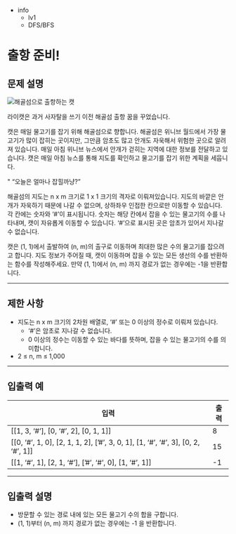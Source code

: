 - info
    - lv1
    - DFS/BFS

# 출항 준비!

## 문제 설명

![해골섬으로 출항하는 캣](./14_1.png)


라이캣은 과거 사자탈을 쓰기 이전 해골섬 출항 꿈을 꾸었습니다.

캣은 매일 물고기를 잡기 위해 해골섬으로 향합니다. 해골섬은 위니브 월드에서 가장 물고기가 많이 잡히는 곳이지만, 그만큼 암초도 많고 안개도 자욱해서 위험한 곳으로 알려져 있습니다. 매일 아침 위니브 뉴스에서 안개가 걷히는 지역에 대한 정보를 전달하고 있습니다. 캣은 매일 아침 뉴스를 통해 지도를 확인하고 물고기를 잡기 위한 계획을 세웁니다.

" “오늘은 얼마나 잡힐까냥?”

해골섬의 지도는 n x m 크기로 1 x 1 크기의 격자로 이뤄져있습니다. 지도의 바깥은 안개가 자욱하기 때문에 나갈 수 없으며, 상하좌우 인접한 칸으로만 이동할 수 있습니다. 각 칸에는 숫자와 ‘#’이 표시됩니다. 숫자는 해당 칸에서 잡을 수 있는 물고기의 수를 나타내며, 캣이 자유롭게 이동할 수 있습니다. ‘#’으로 표시된 곳은 암초가 있어서 지나갈 수 없습니다. 

캣은 (1, 1)에서 출발하여 (n, m)의 출구로 이동하며 최대한 많은 수의 물고기를 잡으려고 합니다. 지도 정보가 주어질 때, 캣이 이동하며 잡을 수 있는 모든 생선의 수를 반환하는 함수를 작성해주세요. 만약 (1, 1)에서 (n, m) 까지 경로가 없는 경우에는 -1을 반환합니다.

---

## 제한 사항
- 지도는 n x m 크기의 2차원 배열로, ‘#’ 또는 0 이상의 정수로 이뤄져 있습니다.
  - ‘#’은 암초로 지나갈 수 없습니다.
  - 0 이상의 정수는 이동할 수 있는 바다를 뜻하며, 잡을 수 있는 물고기의 수를 의미합니다. 
- 2 ≤ n, m ≤ 1,000

---

## 입출력 예
| 입력 | 출력 |
| --- | --- |
| [[1, 3, ‘#’], [0, ‘#’, 2], [0, 1, 1]] | 8 |
| [[0, ‘#’, 1, 0], [2, 1, 1, 2], [’#’, 3, 0, 1], [1, ‘#’, ‘#’, 3], [0, 2, ‘#’, 1]] | 15 |
| [[1, ‘#’, 1], [2, 1, ‘#’], [’#’, ‘#’, 0], [1, ‘#’, 1]] | -1 |

---

## 입출력 설명
- 방문할 수 있는 경로 내에 있는 모든 물고기 수의 합을 구합니다.
- (1, 1)부터 (n, m) 까지 경로가 없는 경우에는 -1 을 반환합니다.